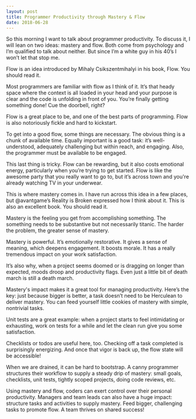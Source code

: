 ```yaml
---
layout: post
title: Programmer Productivity through Mastery & Flow
date: 2018-06-28
---
```

So this morning I want to talk about programmer productivity. To discuss it, I will lean on two ideas: mastery and flow.
Both come from psychology and I’m qualified to talk about neither. But since I’m a white guy in his 40’s I won’t let
that stop me.

Flow is an idea introduced by Mihaly Csikszentmihalyi in his book, Flow. You should read it.

Most programmers are familiar with flow as I think of it. It’s that heady space where the context is all loaded in your
head and your purpose is clear and the code is unfolding in front of you. You’re finally getting something done! Cue the
doorbell, right?

Flow is a great place to be, and one of the best parts of programming. Flow is also notoriously fickle and hard to
kickstart.

To get into a good flow, some things are necessary. The obvious thing is a chunk of available time. Equally important is
a good task: it’s well-understood, adequately challenging but within reach, and engaging. Also, the programmer must be
available to be engaged.

This last thing is tricky. Flow can be rewarding, but it also costs emotional energy, particularly when you’re trying to
get started. Flow is like the awesome party that you really want to go to, but it’s across town and you're already
watching TV in your underwear.

This is where mastery comes in. I have run across this idea in a few places, but @avantgame’s Reality is Broken
expressed how I think about it. This is also an excellent book. You should read it.

Mastery is the feeling you get from accomplishing something. The something needs to be substantive but not necessarily
titanic. The harder the problem, the greater sense of mastery.

Mastery is powerful. It’s emotionally restorative. It gives a sense of meaning, which deepens engagement. It boosts
morale. It has a really tremendous impact on your work satisfaction.

It’s also why, when a project seems doomed or is dragging on longer than expected, moods droop and productivity flags.
Even just a little bit of death march is still a death march.

Mastery's impact makes it a great tool for managing productivity. Here’s the key: just because bigger is better, a task
doesn’t need to be Herculean to deliver mastery. You can feed yourself little cookies of mastery with simple, nontrivial
tasks.

Unit tests are a great example: when a project starts to feel intimidating or exhausting, work on tests for a while and
let the clean run give you some satisfaction.

Checklists or todos are useful here, too. Checking off a task completed is surprisingly energizing. And once that vigor
is back up, the flow state will be accessible!

When we are drained, it can be hard to bootstrap. A canny programmer structures their workflow to supply a steady drip
of mastery: small goals, checklists, unit tests, tightly scoped projects, doing code reviews, etc.

Using mastery and flow, coders can exert control over their personal productivity. Managers and team leads can also have
a huge impact: structure tasks and activities to supply mastery. Feed bigger, challenging tasks to promote flow. A team
thrives on shared success!